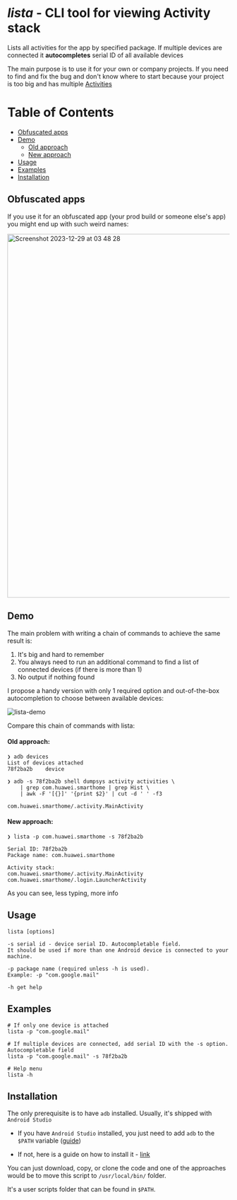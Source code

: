 
# *lista* - CLI tool for viewing Activity stack

Lists all activities for the app by specified package. If multiple devices are connected it **autocompletes** serial ID of all available devices

The main purpose is to use it for your own or company projects. If you need to find and fix the bug and don't know where to start because your project is too big and has multiple [Activities](https://developer.android.com/guide/components/activities/intro-activities)

Table of Contents
=================

   * [Obfuscated apps](#obfuscated-apps)
   * [Demo](#demo)
		* [Old approach](#old-approach)
        * [New approach](#new-approach)
   * [Usage](#usage)
   * [Examples](#examples)
   * [Installation](#installation)

## Obfuscated apps

If you use it for an obfuscated app (your prod build or someone else's app) you might end up with such weird names:

<img width="823" alt="Screenshot 2023-12-29 at 03 48 28" src="https://github.com/moshenskyi/lista/assets/18194203/ba482fac-8242-44ce-934d-522ce6bf44b5">

## Demo

The main problem with writing a chain of commands to achieve the same result is:
1. It's big and hard to remember
2. You always need to run an additional command to find a list of connected devices (if there is more than 1)
3. No output if nothing found

I propose a handy version with only 1 required option and out-of-the-box autocompletion to choose between available devices:

![lista-demo](https://github.com/moshenskyi/lista/assets/18194203/5ca728fa-229e-4ef9-8e0a-c4efef9c41f9)

Compare this chain of commands with lista:

#### Old approach:

    ❯ adb devices
    List of devices attached
    78f2ba2b	device

    ❯ adb -s 78f2ba2b shell dumpsys activity activities \
	    | grep com.huawei.smarthome | grep Hist \
	    | awk -F '[{}]' '{print $2}' | cut -d ' ' -f3
	    
    com.huawei.smarthome/.activity.MainActivity


#### New approach:
    ❯ lista -p com.huawei.smarthome -s 78f2ba2b

    Serial ID: 78f2ba2b
    Package name: com.huawei.smarthome
    
    Activity stack:
    com.huawei.smarthome/.activity.MainActivity
    com.huawei.smarthome/.login.LauncherActivity

As you can see, less typing, more info

## Usage

    lista [options]

    -s serial id - device serial ID. Autocompletable field.
	It should be used if more than one Android device is connected to your machine.
    
    -p package name (required unless -h is used). 
    Example: -p "com.google.mail"
    
    -h get help

## Examples

    # If only one device is attached
    lista -p "com.google.mail"

    # If multiple devices are connected, add serial ID with the -s option. Autocompletable field
    lista -p "com.google.mail" -s 78f2ba2b
    
    # Help menu
    lista -h


## Installation

The only prerequisite is to have `adb` installed. Usually, it's shipped with `Android Studio`

- If you have `Android Studio` installed, you just need to add `adb`  to the `$PATH` variable ([guide](https://medium.com/macoclock/add-adb-to-path-on-osx-8bc2f11a19ea))

- If not, here is a guide on how to install it - [link](https://stackoverflow.com/a/32314718/7805359)

You can just download, copy, or clone the code and one of the approaches would be to move this script to `/usr/local/bin/` folder.

It's a user scripts folder that can be found in `$PATH`.
